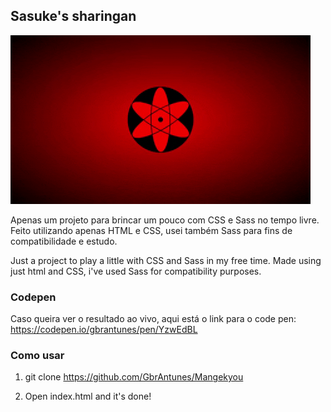 ## Sasuke's sharingan

![](mangekyou-gif.gif)

Apenas um projeto para brincar um pouco com CSS e Sass no tempo livre.
Feito utilizando apenas HTML e CSS, usei também Sass para fins de compatibilidade e estudo.

Just a project to play a little with CSS and Sass in my free time.
Made using just html and CSS, i've used Sass for compatibility purposes.

### Codepen
Caso queira ver o resultado ao vivo, aqui está o link para o code pen:
https://codepen.io/gbrantunes/pen/YzwEdBL

### Como usar
1. git clone https://github.com/GbrAntunes/Mangekyou

2. Open index.html and it's done!
